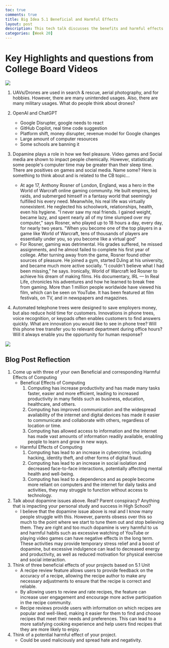 ```yaml
---
toc: true
comments: true
title: Big Idea 5.1 Beneficial and Harmful Effects
layout: post
description: This tech talk discusses the benefits and harmful effects of computing
categories: [Week 20]
---
```


# Key Highlights and questions from College Board Videos

![]({{site.baseurl}}/images/drones.jpeg)

1. UAVs/Drones are used in search & rescue, aerial photography, and for hobbies.  However, there are many unintended usages. Also, there are many military usages.  What do people think about drones?

1. OpenAI and ChatGPT
    - Google Disrupter, google needs to react
    - GitHub Copilot, real time code suggestion
    - Platform shift, money disrupter, revenue model for Google changes
    - Large amount of computer resources
    - Some schools are banning it

1. Dopamine plays a role in how we feel pleasure.  Video games and Social media are shown to impact people chemically.  However, statistically some people's computer time may be greater than their sleep time.   There are positives on games and social media.  Name some?  Here is something to think about and is related to the CB topic...
    * At age 17, Anthony Rosner of London, England, was a hero in the World of Warcraft online gaming community. He built empires, led raids, and submerged himself in a fantasy world that seemingly fulfilled his every need. Meanwhile, his real life was virtually nonexistent. He neglected his schoolwork, relationships, health, even his hygiene.  "I never saw my real friends. I gained weight, became lazy, and spent nearly all of my time slumped over my computer," says Rosner, who played up to 18 hours a day, every day, for nearly two years.  "When you become one of the top players in a game like World of Warcraft, tens of thousands of players are essentially under you, so you become like a virtual god"
    * For Rosner, gaming was detrimental. His grades suffered, he missed assignments, and he almost failed to complete his first year of college. After turning away from the game, Rosner found other sources of pleasure. He joined a gym, started DJing at his university, and became much more active socially. "I couldn't believe what I had been missing," he says.  Ironically, World of Warcraft led Rosner to achieve his dream of making films. His documentary, IRL — In Real Life, chronicles his adventures and how he learned to break free from gaming. More than 1 million people worldwide have viewed his film, which can be seen on YouTube. It has been featured at film festivals, on TV, and in newspapers and magazines.

1. Automated telephone trees were designed to save employers money, but also reduce hold time for customers.  Innovations in phone trees, voice recognition, or keypads often enables customers to find answers quickly.  What are innovation you would like to see in phone tree?  Will this phone tree transfer you to relevant department during office hours?  Will it always enable you the opportunity for human response?

![]({{site.baseurl}}/images/flowchart5_1.png)

## Blog Post Reflection
1. Come up with three of your own Beneficial and corresponding Harmful Effects of Computing
    - Benefical Effects of Computing
        1. Computing has increase productivity and has made many tasks faster, easier and more efficient, leading to increased productivity in many fields such as business, education, healthcare, and others.
        2. Computing has improved communication and the widespread availability of the internet and digital devices has made it easier to communicate and collaborate with others, regardless of location or time.
        3. Computing has allowed access to information and the internet has made vast amounts of information readily available, enabling people to learn and grow in new ways.
    - Harmful Effects of Computing
        1. Computing has lead to an increase in cybercrime, including hacking, identity theft, and other forms of digital fraud.
        2. Computing has lead to an increase in social isolation and decreased face-to-face interactions, potentially affecting mental health and well-being.
        3. Computing has lead to a dependence and as people become more reliant on computers and the internet for daily tasks and activities, they may struggle to function without access to technology.
2. Talk about dopamine issues above.  Real?  Parent conspiracy?  Anything that is impacting your personal study and success in High School?
    - I believe that the dopamine issue above is real and I know many people struggle with this. However, parents obsess over this so much to the point where we start to tune them out and stop believing them. They are right and too much dopamine is very harmful to us and harmful habits such as excessive watching of YouTube or playing video games can have negative effects in the long term. These activities may provide temporary stress relief and a boost of dopamine, but excessive indulgence can lead to decreased energy and productivity, as well as reduced motivation for physical exercise and social interaction.
3. Think of three beneficial effects of your projects based on 5.1 Unit
    - A recipe review feature allows users to provide feedback on the accuracy of a recipe, allowing the recipe author to make any necessary adjustments to ensure that the recipe is correct and reliable.
    - By allowing users to review and rate recipes, the feature can increase user engagement and encourage more active participation in the recipe community.
    - Recipe reviews provide users with information on which recipes are popular and well-liked, making it easier for them to find and choose recipes that meet their needs and preferences. This can lead to a more satisfying cooking experience and help users find recipes that they are more likely to enjoy.
4. Think of a potential harmful effect of your project.
    - Could be used maliciously and spread hate and negativity.